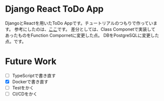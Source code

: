 # Django React ToDo App
DjangoとReactを用いたToDo Appです。チュートリアルのつもりで作っています。
参考にしたのは、[ここ](https://www.digitalocean.com/community/tutorials/build-a-to-do-application-using-django-and-react)です。
差分としては、Class Componetで実装してあったものをFunction Compornetに変更した点。
DBをPostgreSQLに変更した点。です。

# Future Work
- [ ] TypeScriptで書き直す
- [x] Dockerで書き直す
- [ ] Testをかく
- [ ] CI/CDをかく